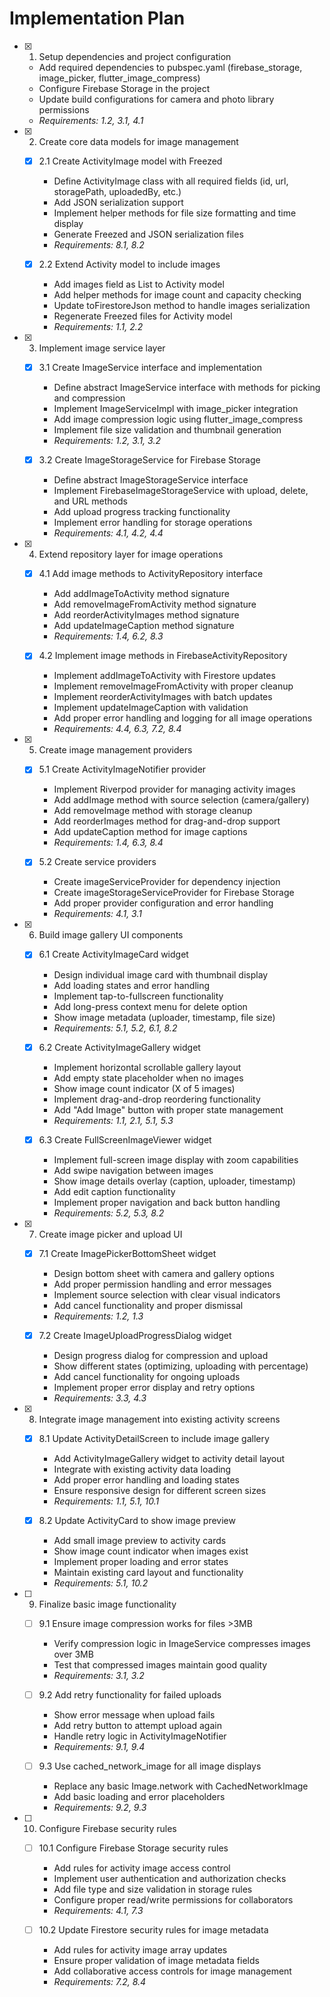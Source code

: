# Implementation Plan

- [x] 1. Setup dependencies and project configuration
  - Add required dependencies to pubspec.yaml (firebase_storage, image_picker, flutter_image_compress)
  - Configure Firebase Storage in the project
  - Update build configurations for camera and photo library permissions
  - _Requirements: 1.2, 3.1, 4.1_

- [x] 2. Create core data models for image management
  - [x] 2.1 Create ActivityImage model with Freezed
    - Define ActivityImage class with all required fields (id, url, storagePath, uploadedBy, etc.)
    - Add JSON serialization support
    - Implement helper methods for file size formatting and time display
    - Generate Freezed and JSON serialization files
    - _Requirements: 8.1, 8.2_

  - [x] 2.2 Extend Activity model to include images
    - Add images field as List<ActivityImage> to Activity model
    - Add helper methods for image count and capacity checking
    - Update toFirestoreJson method to handle images serialization
    - Regenerate Freezed files for Activity model
    - _Requirements: 1.1, 2.2_

- [x] 3. Implement image service layer
  - [x] 3.1 Create ImageService interface and implementation
    - Define abstract ImageService interface with methods for picking and compression
    - Implement ImageServiceImpl with image_picker integration
    - Add image compression logic using flutter_image_compress
    - Implement file size validation and thumbnail generation
    - _Requirements: 1.2, 3.1, 3.2_

  - [x] 3.2 Create ImageStorageService for Firebase Storage
    - Define abstract ImageStorageService interface
    - Implement FirebaseImageStorageService with upload, delete, and URL methods
    - Add upload progress tracking functionality
    - Implement error handling for storage operations
    - _Requirements: 4.1, 4.2, 4.4_

- [x] 4. Extend repository layer for image operations
  - [x] 4.1 Add image methods to ActivityRepository interface
    - Add addImageToActivity method signature
    - Add removeImageFromActivity method signature
    - Add reorderActivityImages method signature
    - Add updateImageCaption method signature
    - _Requirements: 1.4, 6.2, 8.3_

  - [x] 4.2 Implement image methods in FirebaseActivityRepository
    - Implement addImageToActivity with Firestore updates
    - Implement removeImageFromActivity with proper cleanup
    - Implement reorderActivityImages with batch updates
    - Implement updateImageCaption with validation
    - Add proper error handling and logging for all image operations
    - _Requirements: 4.4, 6.3, 7.2, 8.4_

- [x] 5. Create image management providers
  - [x] 5.1 Create ActivityImageNotifier provider
    - Implement Riverpod provider for managing activity images
    - Add addImage method with source selection (camera/gallery)
    - Add removeImage method with storage cleanup
    - Add reorderImages method for drag-and-drop support
    - Add updateCaption method for image captions
    - _Requirements: 1.4, 6.3, 8.4_

  - [x] 5.2 Create service providers
    - Create imageServiceProvider for dependency injection
    - Create imageStorageServiceProvider for Firebase Storage
    - Add proper provider configuration and error handling
    - _Requirements: 4.1, 3.1_

- [x] 6. Build image gallery UI components
  - [x] 6.1 Create ActivityImageCard widget
    - Design individual image card with thumbnail display
    - Add loading states and error handling
    - Implement tap-to-fullscreen functionality
    - Add long-press context menu for delete option
    - Show image metadata (uploader, timestamp, file size)
    - _Requirements: 5.1, 5.2, 6.1, 8.2_

  - [x] 6.2 Create ActivityImageGallery widget
    - Implement horizontal scrollable gallery layout
    - Add empty state placeholder when no images
    - Show image count indicator (X of 5 images)
    - Implement drag-and-drop reordering functionality
    - Add "Add Image" button with proper state management
    - _Requirements: 1.1, 2.1, 5.1, 5.3_

  - [x] 6.3 Create FullScreenImageViewer widget
    - Implement full-screen image display with zoom capabilities
    - Add swipe navigation between images
    - Show image details overlay (caption, uploader, timestamp)
    - Add edit caption functionality
    - Implement proper navigation and back button handling
    - _Requirements: 5.2, 5.3, 8.2_

- [x] 7. Create image picker and upload UI
  - [x] 7.1 Create ImagePickerBottomSheet widget
    - Design bottom sheet with camera and gallery options
    - Add proper permission handling and error messages
    - Implement source selection with clear visual indicators
    - Add cancel functionality and proper dismissal
    - _Requirements: 1.2, 1.3_

  - [x] 7.2 Create ImageUploadProgressDialog widget
    - Design progress dialog for compression and upload
    - Show different states (optimizing, uploading with percentage)
    - Add cancel functionality for ongoing uploads
    - Implement proper error display and retry options
    - _Requirements: 3.3, 4.3_

- [x] 8. Integrate image management into existing activity screens
  - [x] 8.1 Update ActivityDetailScreen to include image gallery
    - Add ActivityImageGallery widget to activity detail layout
    - Integrate with existing activity data loading
    - Add proper error handling and loading states
    - Ensure responsive design for different screen sizes
    - _Requirements: 1.1, 5.1, 10.1_

  - [x] 8.2 Update ActivityCard to show image preview
    - Add small image preview to activity cards
    - Show image count indicator when images exist
    - Implement proper loading and error states
    - Maintain existing card layout and functionality
    - _Requirements: 5.1, 10.2_

- [ ] 9. Finalize basic image functionality
  - [ ] 9.1 Ensure image compression works for files >3MB
    - Verify compression logic in ImageService compresses images over 3MB
    - Test that compressed images maintain good quality
    - _Requirements: 3.1, 3.2_

  - [ ] 9.2 Add retry functionality for failed uploads
    - Show error message when upload fails
    - Add retry button to attempt upload again
    - Handle retry logic in ActivityImageNotifier
    - _Requirements: 9.1, 9.4_

  - [ ] 9.3 Use cached_network_image for all image displays
    - Replace any basic Image.network with CachedNetworkImage
    - Add basic loading and error placeholders
    - _Requirements: 9.2, 9.3_

- [ ] 10. Configure Firebase security rules
  - [ ] 10.1 Configure Firebase Storage security rules
    - Add rules for activity image access control
    - Implement user authentication and authorization checks
    - Add file type and size validation in storage rules
    - Configure proper read/write permissions for collaborators
    - _Requirements: 4.1, 7.3_

  - [ ] 10.2 Update Firestore security rules for image metadata
    - Add rules for activity image array updates
    - Ensure proper validation of image metadata fields
    - Add collaborative access controls for image management
    - _Requirements: 7.2, 8.4_